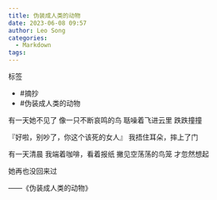 ```yaml
---
title: 伪装成人类的动物
date: 2023-06-08 09:57
author: Leo Song
categories:
  - Markdown
tags:
---
```


标签

- #摘抄
- #伪装成人类的动物

有一天她不见了
像一只不断哀鸣的鸟
聒噪着飞进云里
跌跌撞撞

『好啦，别吵了，你这个该死的女人』
我捂住耳朵，摔上了门

有一天清晨
我端着咖啡，看着报纸
撇见空荡荡的鸟笼
才忽然想起

她再也没回来过

——《伪装成人类的动物》
